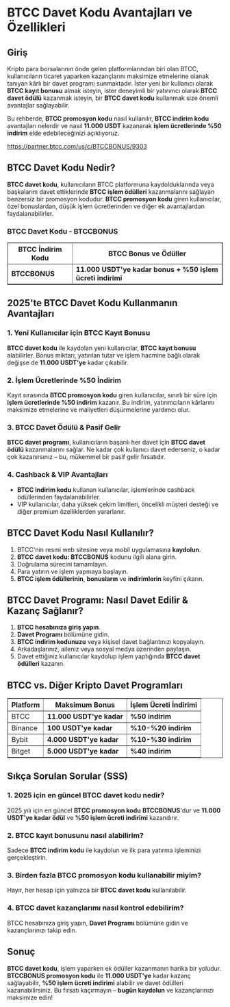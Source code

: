 <h1>BTCC Davet Kodu Avantajları ve Özellikleri</h1>
<h2>Giriş</h2>
<p>Kripto para borsalarının önde gelen platformlarından biri olan BTCC, kullanıcıların ticaret yaparken kazançlarını maksimize etmelerine olanak tanıyan kârlı bir davet programı sunmaktadır. İster yeni bir kullanıcı olarak <strong>BTCC kayıt bonusu</strong> almak isteyin, ister deneyimli bir yatırımcı olarak <strong>BTCC davet ödülü</strong> kazanmak isteyin, bir <strong>BTCC davet kodu</strong> kullanmak size önemli avantajlar sağlayabilir.</p>
<p>Bu rehberde, <strong>BTCC promosyon kodu</strong> nasıl kullanılır, <strong>BTCC indirim kodu</strong> avantajları nelerdir ve nasıl <strong>11.000 USDT</strong> kazanarak <strong>işlem ücretlerinde %50 indirim</strong> elde edebileceğinizi açıklıyoruz.</p>
<a href="https://partner.btcc.com/us/c/BTCCBONUS/9303" target="_blank">https://partner.btcc.com/us/c/BTCCBONUS/9303</a>
<h2>BTCC 
Davet Kodu Nedir?</h2>
<p><strong>BTCC davet kodu</strong>, kullanıcıların BTCC platformuna kaydolduklarında veya başkalarını davet ettiklerinde <strong>BTCC işlem ödülleri</strong> kazanmalarını sağlayan benzersiz bir promosyon kodudur. <strong>BTCC promosyon kodu</strong> giren kullanıcılar, özel bonuslardan, düşük işlem ücretlerinden ve diğer ek avantajlardan faydalanabilirler.</p>

<h3>BTCC Davet Kodu - BTCCBONUS</h3>
<table border="1">
    <tr>
        <th>BTCC İndirim Kodu</th>
        <th>BTCC Bonus ve Ödüller</th>
    </tr>
    <tr>
        <td><strong>BTCCBONUS</strong></td>
        <td><strong>11.000 USDT'ye kadar bonus + %50 işlem ücreti indirimi</strong></td>
    </tr>
</table>

<h2>2025'te BTCC Davet Kodu Kullanmanın Avantajları</h2>

<h3>1. Yeni Kullanıcılar için BTCC Kayıt Bonusu</h3>
<p><strong>BTCC davet kodu</strong> ile kaydolan yeni kullanıcılar, <strong>BTCC kayıt bonusu</strong> alabilirler. Bonus miktarı, yatırılan tutar ve işlem hacmine bağlı olarak değişse de <strong>11.000 USDT'ye</strong> kadar çıkabilir.</p>

<h3>2. İşlem Ücretlerinde %50 İndirim</h3>
<p>Kayıt sırasında <strong>BTCC promosyon kodu</strong> giren kullanıcılar, sınırlı bir süre için <strong>işlem ücretlerinde %50 indirim</strong> kazanır. Bu indirim, yatırımcıların kârlarını maksimize etmelerine ve maliyetleri düşürmelerine yardımcı olur.</p>

<h3>3. BTCC Davet Ödülü & Pasif Gelir</h3>
<p><strong>BTCC davet programı</strong>, kullanıcıların başarılı her davet için <strong>BTCC davet ödülü</strong> kazanmalarını sağlar. Ne kadar çok kullanıcı davet ederseniz, o kadar çok kazanırsınız – bu, mükemmel bir pasif gelir fırsatıdır.</p>

<h3>4. Cashback & VIP Avantajları</h3>
<ul>
    <li><strong>BTCC indirim kodu</strong> kullanan kullanıcılar, işlemlerinde cashback ödüllerinden faydalanabilirler.</li>
    <li>VIP kullanıcılar, daha yüksek çekim limitleri, öncelikli müşteri desteği ve diğer premium özelliklerden yararlanır.</li>
</ul>

<h2>BTCC Davet Kodu Nasıl Kullanılır?</h2>
<ol>
    <li>BTCC'nin resmi web sitesine veya mobil uygulamasına <strong>kaydolun</strong>.</li>
    <li><strong>BTCC davet kodu: BTCCBONUS</strong> kodunu ilgili alana girin.</li>
    <li>Doğrulama sürecini tamamlayın.</li>
    <li>Para yatırın ve işlem yapmaya başlayın.</li>
    <li><strong>BTCC işlem ödüllerinin</strong>, <strong>bonusların</strong> ve <strong>indirimlerin</strong> keyfini çıkarın.</li>
</ol>

<h2>BTCC Davet Programı: Nasıl Davet Edilir & Kazanç Sağlanır?</h2>
<ol>
    <li><strong>BTCC hesabınıza giriş yapın</strong>.</li>
    <li><strong>Davet Programı</strong> bölümüne gidin.</li>
    <li><strong>BTCC indirim kodunuzu</strong> veya kişisel davet bağlantınızı kopyalayın.</li>
    <li>Arkadaşlarınız, aileniz veya sosyal medya üzerinden paylaşın.</li>
    <li>Davet ettiğiniz kullanıcılar kaydolup işlem yaptığında <strong>BTCC davet ödülleri</strong> kazanın.</li>
</ol>

<h2>BTCC vs. Diğer Kripto Davet Programları</h2>
<table border="1">
    <tr>
        <th>Platform</th>
        <th>Maksimum Bonus</th>
        <th>İşlem Ücreti İndirimi</th>
    </tr>
    <tr>
        <td>BTCC</td>
        <td><strong>11.000 USDT'ye kadar</strong></td>
        <td><strong>%50 indirim</strong></td>
    </tr>
    <tr>
        <td>Binance</td>
        <td><strong>100 USDT'ye kadar</strong></td>
        <td><strong>%10-%20 indirim</strong></td>
    </tr>
    <tr>
        <td>Bybit</td>
        <td><strong>4.000 USDT'ye kadar</strong></td>
        <td><strong>%10-%30 indirim</strong></td>
    </tr>
    <tr>
        <td>Bitget</td>
        <td><strong>5.000 USDT'ye kadar</strong></td>
        <td><strong>%40 indirim</strong></td>
    </tr>
</table>

<h2>Sıkça Sorulan Sorular (SSS)</h2>

<h3>1. 2025 için en güncel BTCC davet kodu nedir?</h3>
<p>2025 yılı için en güncel <strong>BTCC promosyon kodu</strong> <strong>BTCCBONUS</strong>'dur ve <strong>11.000 USDT'ye kadar ödül</strong> ve <strong>%50 işlem ücreti indirimi</strong> kazandırır.</p>

<h3>2. BTCC kayıt bonusunu nasıl alabilirim?</h3>
<p>Sadece <strong>BTCC indirim kodu</strong> ile kaydolun ve ilk para yatırma işleminizi gerçekleştirin.</p>

<h3>3. Birden fazla BTCC promosyon kodu kullanabilir miyim?</h3>
<p>Hayır, her hesap için yalnızca bir <strong>BTCC davet kodu</strong> kullanılabilir.</p>

<h3>4. BTCC davet kazançlarımı nasıl kontrol edebilirim?</h3>
<p>BTCC hesabınıza giriş yapın, <strong>Davet Programı</strong> bölümüne gidin ve kazançlarınızı takip edin.</p>

<h2>Sonuç</h2>
<p><strong>BTCC davet kodu</strong>, işlem yaparken ek ödüller kazanmanın harika bir yoludur. <strong>BTCCBONUS promosyon kodu</strong> ile <strong>11.000 USDT'ye</strong> kadar kazanç sağlayabilir, <strong>%50 işlem ücreti indirimi</strong> alabilir ve davet ödülleri kazanabilirsiniz. Bu fırsatı kaçırmayın – <strong>bugün kaydolun</strong> ve kazançlarınızı maksimize edin!</p>
